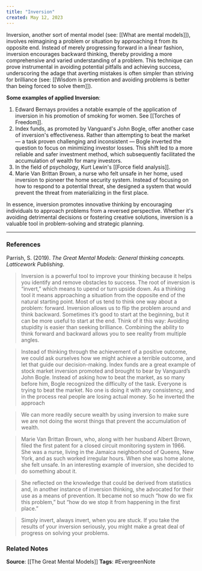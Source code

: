 ```yaml
---
title: "Inversion"
created: May 12, 2023
---
```


Inversion, another sort of mental model (see: [[What are mental models]]), involves reimagining a problem or situation by approaching it from its opposite end. Instead of merely progressing forward in a linear fashion, inversion encourages backward thinking, thereby providing a more comprehensive and varied understanding of a problem. This technique can prove instrumental in avoiding potential pitfalls and achieving success, underscoring the adage that averting mistakes is often simpler than striving for brilliance (see: [[Wisdom is prevention and avoiding problems is better than being forced to solve them]]).

**Some examples of applied Inversion**: 
1. Edward Bernays provides a notable example of the application of inversion in his promotion of smoking for women. See [[Torches of Freedom]].
2. Index funds, as promoted by Vanguard's John Bogle, offer another case of inversion's effectiveness. Rather than attempting to beat the market — a task proven challenging and inconsistent — Bogle inverted the question to focus on minimizing investor losses. This shift led to a more reliable and safer investment method, which subsequently facilitated the accumulation of wealth for many investors.
3. In the field of psychology, Kurt Lewin's [[Force field analysis]].
4. Marie Van Brittan Brown, a nurse who felt unsafe in her home, used inversion to pioneer the home security system. Instead of focusing on how to respond to a potential threat, she designed a system that would prevent the threat from materializing in the first place.

In essence, inversion promotes innovative thinking by encouraging individuals to approach problems from a reversed perspective. Whether it's avoiding detrimental decisions or fostering creative solutions, inversion is a valuable tool in problem-solving and strategic planning.

---
### References

Parrish, S. (2019). _The Great Mental Models: General thinking concepts. Latticework Publishing_.

> Inversion is a powerful tool to improve your thinking because it helps you identify and remove obstacles to success. The root of inversion is “invert,” which means to upend or turn upside down. As a thinking tool it means approaching a situation from the opposite end of the natural starting point. Most of us tend to think one way about a problem: forward. Inversion allows us to flip the problem around and think backward. Sometimes it’s good to start at the beginning, but it can be more useful to start at the end. Think of it this way: Avoiding stupidity is easier than seeking brilliance. Combining the ability to think forward and backward allows you to see reality from multiple angles.

> Instead of thinking through the achievement of a positive outcome, we could ask ourselves how we might achieve a terrible outcome, and let that guide our decision-making. Index funds are a great example of stock market inversion promoted and brought to bear by Vanguard’s John Bogle. Instead of asking how to beat the market, as so many before him, Bogle recognized the difficulty of the task. Everyone is trying to beat the market. No one is doing it with any consistency, and in the process real people are losing actual money. So he inverted the approach

> We can more readily secure wealth by using inversion to make sure we are not doing the worst things that prevent the accumulation of wealth. 

> Marie Van Brittan Brown, who, along with her husband Albert Brown, filed the first patent for a closed circuit monitoring system in 1966. She was a nurse, living in the Jamaica neighborhood of Queens, New York, and as such worked irregular hours. When she was home alone, she felt unsafe. In an interesting example of inversion, she decided to do something about it. 

> She reflected on the knowledge that could be derived from statistics and, in another instance of inversion thinking, she advocated for their use as a means of prevention. It became not so much “how do we fix this problem,” but “how do we stop it from happening in the first place.”

> Simply invert, always invert, when you are stuck. If you take the results of your inversion seriously, you might make a great deal of progress on solving your problems. 

### Related Notes
**Source**: [[The Great Mental Models]]
**Tags**: #EvergreenNote

